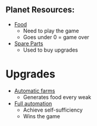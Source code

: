 ## Planet Resources:
- [Food](Resources_food.md)
	- Need to play the game
	- Goes under 0 = game over
- [Spare Parts](Resources_SpareParts.md)
	- Used to buy upgrades

# Upgrades
- [Automatic farms](Upgrade_Automatic_Farm)
	- Generates food every weak
- [Full automation](Upgrade_Full_Automation)
	- Achieve self-sufficiency 
	- Wins the game